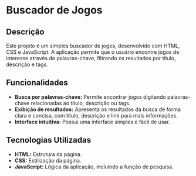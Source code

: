 # Buscador de Jogos

## Descrição
Este projeto é um simples buscador de jogos, desenvolvido com HTML, CSS e JavaScript. A aplicação permite que o usuário encontre jogos de interesse através de palavras-chave, filtrando os resultados por título, descrição e tags.

## Funcionalidades
* **Busca por palavras-chave:** Permite encontrar jogos digitando palavras-chave relacionadas ao título, descrição ou tags.
* **Exibição de resultados:** Apresenta os resultados da busca de forma clara e concisa, com título, descrição e link para mais informações.
* **Interface intuitiva:** Possui uma interface simples e fácil de usar.

## Tecnologias Utilizadas
* **HTML:** Estrutura da página.
* **CSS:** Estilização da página.
* **JavaScript:** Lógica da aplicação, incluindo a função de pesquisa.

